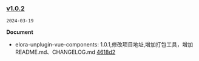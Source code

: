 ### [v1.0.2](https://github.com/Elora-Cloud/elora-plus/compare/...v1.0.2)

`2024-03-19`

**Document**

- elora-unplugin-vue-components: 1.0.1,修改项目地址,增加打包工具，增加README.md、CHANGELOG.md [4618d2](https://github.com/Elora-Cloud/elora-plus/commit/4618d20bcb95270f6e16670586e2ef1d676796c3)
